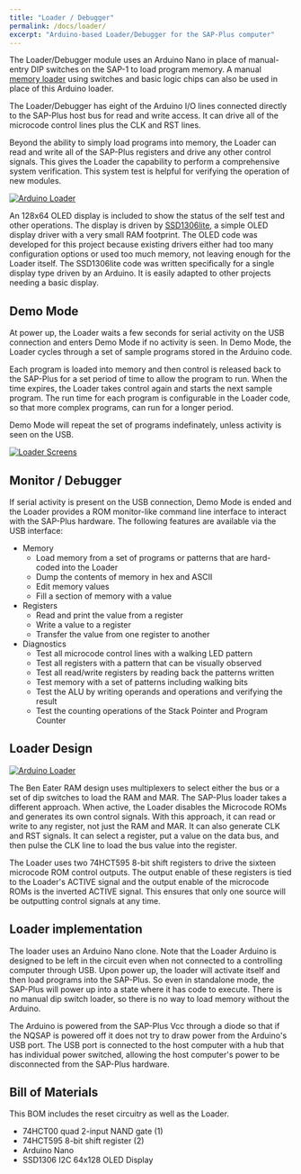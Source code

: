 ```yaml
---
title: "Loader / Debugger"
permalink: /docs/loader/
excerpt: "Arduino-based Loader/Debugger for the SAP-Plus computer"
---
```


The Loader/Debugger module uses an Arduino Nano in place of manual-entry DIP switches on the SAP-1 to load program memory. A manual [memory loader](../memory-loader/) using switches and basic logic chips can also be used in place of this Arduino loader.

The Loader/Debugger has eight of the Arduino I/O lines connected directly to the SAP-Plus host bus for read and write access.  It can drive all of the microcode control lines plus the CLK and RST lines.

Beyond the ability to simply load programs into memory, the Loader can read and write all of the SAP-Plus registers and drive any other control signals. This gives the Loader the capability to perform a comprehensive system verification.  This system test is helpful for verifying the operation of new modules.

[![Arduino Loader](../../assets/images/loader-module-v12-small.jpg "loader")](../../assets/images/loader-module-v12.jpg)

An 128x64 OLED display is included to show the status of the self test and other operations.  The display is driven by [SSD1306lite](https://github.com/TomNisbet/ssd1306lite), a simple OLED display driver with a very small RAM footprint. The OLED code was developed for this project because existing drivers either had too many configuration options or used too much memory, not leaving enough for the Loader itself.  The SSD1306lite code was written specifically for a single display type driven by an Arduino.  It is easily adapted to other projects needing a basic display.

## Demo Mode

At power up, the Loader waits a few seconds for serial activity on the USB connection and enters Demo Mode if no activity is seen.  In Demo Mode, the Loader cycles through a set of sample programs stored in the Arduino code.

Each program is loaded into memory and then control is released back to the SAP-Plus for a set period of time to allow the program to run.  When the time expires, the Loader takes control again and starts the next sample program. The run time for each program is configurable in the Loader code, so that more complex programs, can run for a longer period.

Demo Mode will repeat the set of programs indefinately, unless activity is seen on the USB.

[![Loader Screens](../../assets/images/loader-screens.jpg "loader screens")](../../assets/images/loader-screens.jpg)

## Monitor / Debugger

If serial activity is present on the USB connection, Demo Mode is ended and the Loader provides a ROM monitor-like command line interface to interact with the SAP-Plus hardware.  The following features are available via the USB interface:

* Memory
  * Load memory from a set of programs or patterns that are hard-coded into the Loader
  * Dump the contents of memory in hex and ASCII
  * Edit memory values
  * Fill a section of memory with a value
* Registers
  * Read and print the value from a register
  * Write a value to a register
  * Transfer the value from one register to another
* Diagnostics
  * Test all microcode control lines with a walking LED pattern
  * Test all registers with a pattern that can be visually observed
  * Test all read/write registers by reading back the patterns written
  * Test memory with a set of patterns including walking bits
  * Test the ALU by writing operands and operations and verifying the result
  * Test the counting operations of the Stack Pointer and Program Counter

## Loader Design

[![Arduino Loader](../../assets/images/loader-schematic-v12-small.png "loader/debugger")](../../assets/images/loader-schematic-v12.png)

The Ben Eater RAM design uses multiplexers to select either the bus or a set of dip switches to load the RAM and MAR.  The SAP-Plus loader takes a different approach.  When active, the Loader disables the Microcode ROMs and generates its own control signals.  With this approach, it can read or write to any register, not just the RAM and MAR. It can also generate CLK and RST signals.  It can select a register, put a value on the data bus, and then pulse the CLK line to load the bus value into the register.

The Loader uses two 74HCT595 8-bit shift registers to drive the sixteen microcode ROM control outputs. The output enable of these registers is tied to the Loader's ACTIVE signal and the output enable of the microcode ROMs is the inverted ACTIVE signal. This ensures that only one source will be outputting control signals at any time.

## Loader implementation

The loader uses an Arduino Nano clone.  Note that the Loader Arduino is designed to be left in the circuit even when not connected to a controlling computer through USB.  Upon power up, the loader will activate itself and then load programs into the SAP-Plus. So even in standalone mode, the SAP-Plus will power up into a state where it has code to execute.  There is no manual dip switch loader, so there is no way to load memory without the Arduino.

The Arduino is powered from the SAP-Plus Vcc through a diode so that if the NQSAP is powered off it does not try to draw power from the Arduino's USB port.  The USB port is connected to the host computer with a hub that has individual power switched, allowing the host computer's power to be disconnected from the SAP-Plus hardware.

## Bill of Materials

This BOM includes the reset circuitry as well as the Loader.

* 74HCT00 quad 2-input NAND gate (1)
* 74HCT595 8-bit shift register (2)
* Arduino Nano
* SSD1306 I2C 64x128 OLED Display
